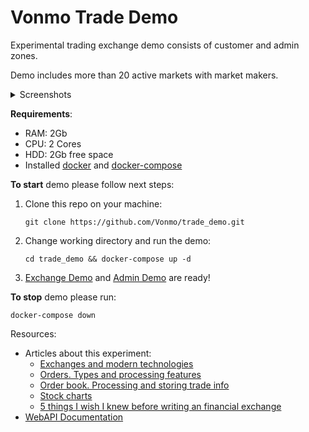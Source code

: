 # Vonmo Trade Demo
Experimental trading exchange demo consists of customer and admin zones.

Demo includes more than 20 active markets with market makers.

<details>
  <summary>Screenshots</summary>
  
  <a href="https://www.vonmo.com/pub/screens/exchange/markets.png" target="_blank">Markets list</a>
  
  <a href="https://www.vonmo.com/pub/screens/exchange/exchange.png" target="_blank">Exchange</a>
  
  <a href="https://www.vonmo.com/pub/screens/exchange/admin.png" target="_blank">Admin UI</a>
</details>

**Requirements**:
* RAM: 2Gb
* CPU: 2 Cores
* HDD: 2Gb free space
* Installed <a href="https://docs.docker.com/install/linux/docker-ce/ubuntu/" target="_blank">docker</a> and <a href="https://docs.docker.com/compose/install/" target="_blank">docker-compose</a>

**To start** demo please follow next steps:
1. Clone this repo on your machine:
   ```shell
   git clone https://github.com/Vonmo/trade_demo.git
   ```
1. Change working directory and run the demo:
   ```shell
   cd trade_demo && docker-compose up -d
   ```
1. <a href="http://trade-demo.vonmo.com/" target="_blank">Exchange Demo</a> and <a href="http://trade-admin-demo.vonmo.com/" target="_blank">Admin Demo</a> are ready!

**To stop** demo please run:
  ```shell
  docker-compose down
  ```
  
Resources:
* Articles about this experiment:
    * [Exchanges and modern technologies](https://www.vonmo.com/en/blog/vonmo-trade-experiment-exchanges-and-modern-technologies/)
    * [Orders. Types and processing features](https://www.vonmo.com/en/blog/vonmo-trade-experiment-orders-types-and-processing-features/)
    * [Order book. Processing and storing trade info](https://www.vonmo.com/en/blog/vonmo-trade-experiment-order-book-processing-and-storing-trade-info/)
    * [Stock charts](https://www.vonmo.com/en/blog/vonmo-trade-experiment-stock-charts/)
    * [5 things I wish I knew before writing an financial exchange](https://www.vonmo.com/en/blog/5-things-i-wish-i-knew-before-writing-an-financial-exchange/)
* [WebAPI Documentation](https://www.vonmo.com/docs/trade-front/v1.0/intro/)
